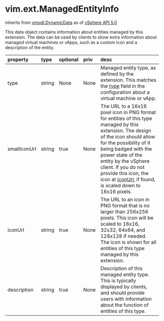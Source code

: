 vim.ext.ManagedEntityInfo
=========================
inherits from [vmodl.DynamicData](docs/vmodl.DynamicData.md)
as of [vSphere API 5.0](vim.version.md#vim.version.version7)


This data object contains information about entities managed by this  extension. The data can be used by clients to show extra information  about managed virtual machines or vApps, such as a custom icon and a  description of the entity.

| property | type | optional | priv | desc |
|:---------|:-----|:---------|:-----|:-----|
| type | string | None | None | Managed entity type, as defined by the extension. This matches the  <a href="vim.ext.ManagedByInfo.md#type">type</a> field in the configuration  about a virtual machine or vApp. |
| smallIconUrl | string | true | None | The URL to a 16x16 pixel icon in PNG format for entities of this   type managed by this extension. The design of the icon should   allow for the possibility of it being badged with the power state   of the entity by the vSphere client. If you do not provide this   icon, the icon at   <a href="vim.ext.ManagedEntityInfo.md#iconUrl">iconUrl</a>, if found, is   scaled down to 16x16 pixels. |
| iconUrl | string | true | None | The URL to an icon in PNG format that is no larger than 256x256  pixels. This icon will be scaled to 16x16, 32x32, 64x64, and  128x128 if needed. The icon is shown for all entities of this type  managed by this extension. |
| description | string | true | None | Description of this managed entity type. This is typically displayed  by clients, and should provide users with information about the  function of entities of this type. |


